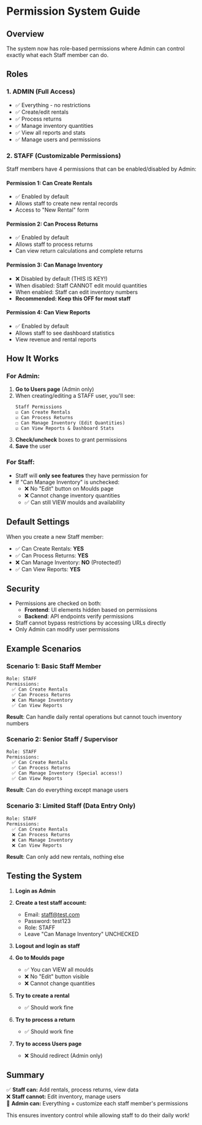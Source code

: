 # Permission System Guide

## Overview

The system now has role-based permissions where Admin can control exactly what each Staff member can do.

## Roles

### 1. **ADMIN** (Full Access)
- ✅ Everything - no restrictions
- ✅ Create/edit rentals
- ✅ Process returns
- ✅ Manage inventory quantities
- ✅ View all reports and stats
- ✅ Manage users and permissions

### 2. **STAFF** (Customizable Permissions)
Staff members have 4 permissions that can be enabled/disabled by Admin:

#### Permission 1: **Can Create Rentals**
- ✅ Enabled by default
- Allows staff to create new rental records
- Access to "New Rental" form

#### Permission 2: **Can Process Returns**
- ✅ Enabled by default
- Allows staff to process returns
- Can view return calculations and complete returns

#### Permission 3: **Can Manage Inventory** 
- ❌ Disabled by default (THIS IS KEY!)
- When disabled: Staff CANNOT edit mould quantities
- When enabled: Staff can edit inventory numbers
- **Recommended: Keep this OFF for most staff**

#### Permission 4: **Can View Reports**
- ✅ Enabled by default
- Allows staff to see dashboard statistics
- View revenue and rental reports

## How It Works

### For Admin:

1. **Go to Users page** (Admin only)
2. When creating/editing a STAFF user, you'll see:
   ```
   Staff Permissions
   ☑️ Can Create Rentals
   ☑️ Can Process Returns  
   ☐ Can Manage Inventory (Edit Quantities)
   ☑️ Can View Reports & Dashboard Stats
   ```
3. **Check/uncheck** boxes to grant permissions
4. **Save** the user

### For Staff:

- Staff will **only see features** they have permission for
- If "Can Manage Inventory" is unchecked:
  - ❌ No "Edit" button on Moulds page
  - ❌ Cannot change inventory quantities
  - ✅ Can still VIEW moulds and availability

## Default Settings

When you create a new Staff member:
- ✅ Can Create Rentals: **YES**
- ✅ Can Process Returns: **YES**
- ❌ Can Manage Inventory: **NO** (Protected!)
- ✅ Can View Reports: **YES**

## Security

- Permissions are checked on both:
  - **Frontend**: UI elements hidden based on permissions
  - **Backend**: API endpoints verify permissions
- Staff cannot bypass restrictions by accessing URLs directly
- Only Admin can modify user permissions

## Example Scenarios

### Scenario 1: Basic Staff Member
```
Role: STAFF
Permissions:
  ✅ Can Create Rentals
  ✅ Can Process Returns  
  ❌ Can Manage Inventory
  ✅ Can View Reports
```
**Result**: Can handle daily rental operations but cannot touch inventory numbers

### Scenario 2: Senior Staff / Supervisor
```
Role: STAFF
Permissions:
  ✅ Can Create Rentals
  ✅ Can Process Returns  
  ✅ Can Manage Inventory (Special access!)
  ✅ Can View Reports
```
**Result**: Can do everything except manage users

### Scenario 3: Limited Staff (Data Entry Only)
```
Role: STAFF
Permissions:
  ✅ Can Create Rentals
  ❌ Can Process Returns  
  ❌ Can Manage Inventory
  ❌ Can View Reports
```
**Result**: Can only add new rentals, nothing else

## Testing the System

1. **Login as Admin**
2. **Create a test staff account:**
   - Email: staff@test.com
   - Password: test123
   - Role: STAFF
   - Leave "Can Manage Inventory" UNCHECKED

3. **Logout and login as staff**
4. **Go to Moulds page**
   - ✅ You can VIEW all moulds
   - ❌ No "Edit" button visible
   - ❌ Cannot change quantities

5. **Try to create a rental**
   - ✅ Should work fine

6. **Try to process a return**
   - ✅ Should work fine

7. **Try to access Users page**
   - ❌ Should redirect (Admin only)

## Summary

✅ **Staff can:** Add rentals, process returns, view data  
❌ **Staff cannot:** Edit inventory, manage users  
🔧 **Admin can:** Everything + customize each staff member's permissions

This ensures inventory control while allowing staff to do their daily work!

